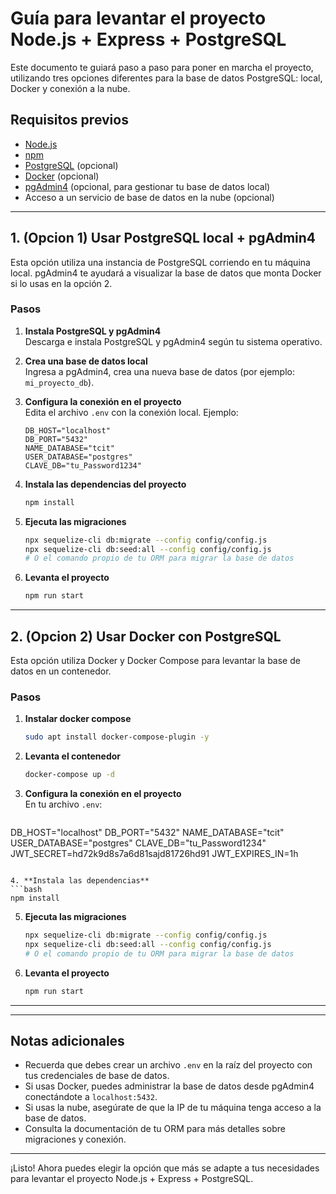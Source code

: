 # Guía para levantar el proyecto Node.js + Express + PostgreSQL

Este documento te guiará paso a paso para poner en marcha el proyecto, utilizando tres opciones diferentes para la base de datos PostgreSQL: local, Docker y conexión a la nube.

## Requisitos previos

- [Node.js](https://nodejs.org/)
- [npm](https://www.npmjs.com/)
- [PostgreSQL](https://www.postgresql.org/) (opcional)
- [Docker](https://www.docker.com/) (opcional)
- [pgAdmin4](https://www.pgadmin.org/) (opcional, para gestionar tu base de datos local)
- Acceso a un servicio de base de datos en la nube (opcional)

---

## 1. (Opcion 1) Usar PostgreSQL local + pgAdmin4

Esta opción utiliza una instancia de PostgreSQL corriendo en tu máquina local. pgAdmin4 te ayudará a visualizar la base de datos que monta Docker si lo usas en la opción 2.

### Pasos

1. **Instala PostgreSQL y pgAdmin4**  
   Descarga e instala PostgreSQL y pgAdmin4 según tu sistema operativo.

2. **Crea una base de datos local**  
   Ingresa a pgAdmin4, crea una nueva base de datos (por ejemplo: `mi_proyecto_db`).

3. **Configura la conexión en el proyecto**  
   Edita el archivo `.env` con la conexión local. Ejemplo:
   ```
   DB_HOST="localhost"
   DB_PORT="5432"
   NAME_DATABASE="tcit"
   USER_DATABASE="postgres"
   CLAVE_DB="tu_Password1234"
   ```

4. **Instala las dependencias del proyecto**
   ```bash
   npm install
   ```

5. **Ejecuta las migraciones**
   ```bash
   npx sequelize-cli db:migrate --config config/config.js
   npx sequelize-cli db:seed:all --config config/config.js
   # O el comando propio de tu ORM para migrar la base de datos
   ```

6. **Levanta el proyecto**
   ```bash
   npm run start
   ```

---

## 2. (Opcion 2) Usar Docker con PostgreSQL

Esta opción utiliza Docker y Docker Compose para levantar la base de datos en un contenedor.

### Pasos

1. **Instalar docker compose**
   ```bash
   sudo apt install docker-compose-plugin -y
   ```

2. **Levanta el contenedor**
   ```bash
   docker-compose up -d
   ```

3. **Configura la conexión en el proyecto**  
   En tu archivo `.env`:
   ```
DB_HOST="localhost"
DB_PORT="5432"
NAME_DATABASE="tcit"
USER_DATABASE="postgres"
CLAVE_DB="tu_Password1234"
JWT_SECRET=hd72k9d8s7a6d81sajd81726hd91
JWT_EXPIRES_IN=1h
   ```

4. **Instala las dependencias**
   ```bash
   npm install
   ```

5. **Ejecuta las migraciones**
   ```bash
   npx sequelize-cli db:migrate --config config/config.js
   npx sequelize-cli db:seed:all --config config/config.js
   # O el comando propio de tu ORM para migrar la base de datos
   ```

6. **Levanta el proyecto**
   ```bash
   npm run start
   ```

---

---

## Notas adicionales

- Recuerda que debes crear un archivo `.env` en la raíz del proyecto con tus credenciales de base de datos.
- Si usas Docker, puedes administrar la base de datos desde pgAdmin4 conectándote a `localhost:5432`.
- Si usas la nube, asegúrate de que la IP de tu máquina tenga acceso a la base de datos.
- Consulta la documentación de tu ORM para más detalles sobre migraciones y conexión.

---

¡Listo! Ahora puedes elegir la opción que más se adapte a tus necesidades para levantar el proyecto Node.js + Express + PostgreSQL.